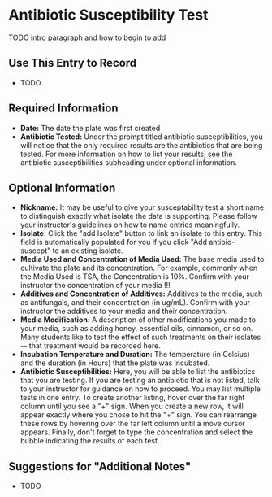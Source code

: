 # Antibiotic Susceptibility Test

TODO intro paragraph and how to begin to add

## Use This Entry to Record

- TODO

## Required Information

- **Date:** The date the plate was first created
- **Antibiotic Tested:** Under the prompt titled antibiotic susceptibilities, you will notice that the only required results are the antibiotics that are being tested. For more information on how to list your results, see the antibiotic susceptibilities subheading under optional information. 

## Optional Information

- **Nickname:** It may be useful to give your susceptability test a short name to distinguish exactly what isolate the data is supporting. Please follow your instructor's guidelines on how to name entries meaningfully.
- **Isolate:** Click the "add Isolate" button to link an isolate to this entry. This field is automatically populated for you if you click "Add antibio-suscept" to an existing isolate.
- **Media Used and Concentration of Media Used:** The base media used to cultivate the plate and its concentration. For example, commonly when the Media Used is TSA, the Concentration is 10%. Confirm with your instructor the concentration of your media !!!
- **Additives and Concentration of Additives:** Additives to the media, such as antifungals, and their concentration (in ug/mL). Confirm with your instructor the additives to your media and their concentration.
- **Media Modification:** A description of other modifications you made to your media, such as adding honey, essential oils, cinnamon, or so on. Many students like to test the effect of such treatments on their isolates -- that treatment would be recorded here.
- **Incubation Temperature and Duration:** The temperature (in Celsius) and the duration (in Hours) that the plate was incubated.
- **Antibiotic Susceptibilities:** Here, you will be able to list the antibiotics that you are testing. If you are testing an antibiotic that is not listed, talk to your instructor for guidance on how to proceed. You may list multiple tests in one entry. To create another listing, hover over the far right column until you see a "+" sign. When you create a new row, it will appear exactly where you chose to hit the "+" sign. You can rearrange these rows by hovering over the far left column until a move cursor appears. Finally, don't forget to type the concentration and select the bubble indicating the results of each test. 







## Suggestions for "Additional Notes"

- TODO

